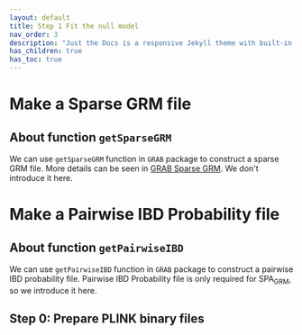 ```yaml
---
layout: default
title: Step 1 Fit the null model
nav_order: 3
description: "Just the Docs is a responsive Jekyll theme with built-in search that is easily customizable and hosted on GitHub Pages."
has_children: true
has_toc: true
---
```


# Make a Sparse GRM file

## About function ```getSparseGRM```

We can use  ```getSparseGRM``` function in ```GRAB``` package to construct a sparse GRM file. More details can be seen in [GRAB Sparse GRM](https://wenjianbi.github.io/grab.github.io/docs/GRM_sparse.html). We don't introduce it here.

# Make a Pairwise IBD Probability file

## About function ```getPairwiseIBD```

We can use  ```getPairwiseIBD``` function in ```GRAB``` package to construct a pairwise IBD probability file. Pairwise IBD Probability file is only required for SPA<sub>GRM</sub>, so we introduce it here.

## Step 0: Prepare PLINK binary files
